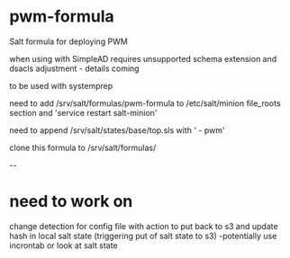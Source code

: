 # pwm-formula
Salt formula for deploying PWM

when using with SimpleAD requires unsupported schema extension and dsacls adjustment - details coming

to be used with systemprep

need to add /srv/salt/formulas/pwm-formula to /etc/salt/minion file_roots section and 'service restart salt-minion'

need to append /srv/salt/states/base/top.sls with '    - pwm'

clone this formula to /srv/salt/formulas/

--

# need to work on

change detection for config file with action to put back to s3 and update hash in local salt state (triggering put of salt state to s3)
-potentially use incrontab or look at salt state
